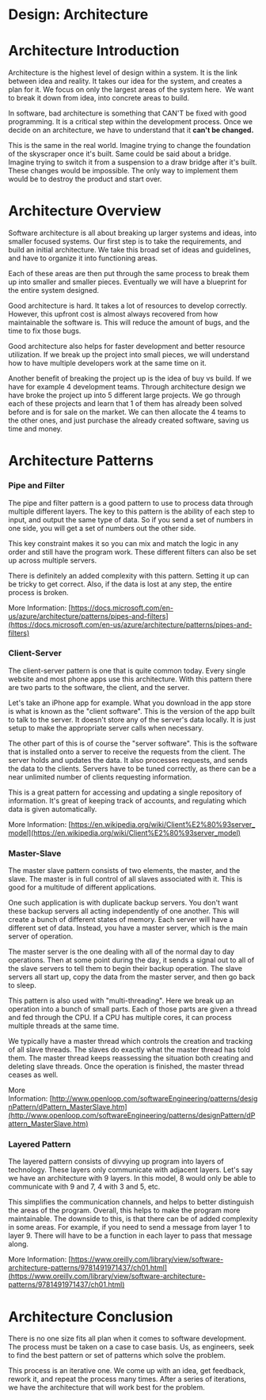 # Design: Architecture

# **Architecture Introduction**

Architecture is the highest level of design within a system. It is the link between idea and reality. It takes our idea for the system, and creates a plan for it. We focus on only the largest areas of the system here.  We want to break it down from idea, into concrete areas to build.

In software, bad architecture is something that CAN'T be fixed with good programming. It is a critical step within the development process. Once we decide on an architecture, we have to understand that it **can't be changed.**

This is the same in the real world. Imagine trying to change the foundation of the skyscraper once it's built. Same could be said about a bridge. Imagine trying to switch it from a suspension to a draw bridge after it's built. These changes would be impossible. The only way to implement them would be to destroy the product and start over.

# **Architecture Overview**

Software architecture is all about breaking up larger systems and ideas, into smaller focused systems. Our first step is to take the requirements, and build an initial architecture. We take this broad set of ideas and guidelines, and have to organize it into functioning areas.

Each of these areas are then put through the same process to break them up into smaller and smaller pieces. Eventually we will have a blueprint for the entire system designed.

Good architecture is hard. It takes a lot of resources to develop correctly. However, this upfront cost is almost always recovered from how maintainable the software is. This will reduce the amount of bugs, and the time to fix those bugs.

Good architecture also helps for faster development and better resource utilization. If we break up the project into small pieces, we will understand how to have multiple developers work at the same time on it.

Another benefit of breaking the project up is the idea of buy vs build. If we have for example 4 development teams. Through architecture design we have broke the project up into 5 different large projects. We go through each of these projects and learn that 1 of them has already been solved before and is for sale on the market. We can then allocate the 4 teams to the other ones, and just purchase the already created software, saving us time and money.

# **Architecture Patterns**

### Pipe and Filter

The pipe and filter pattern is a good pattern to use to process data through multiple different layers. The key to this pattern is the ability of each step to input, and output the same type of data. So if you send a set of numbers in one side, you will get a set of numbers out the other side.

This key constraint makes it so you can mix and match the logic in any order and still have the program work. These different filters can also be set up across multiple servers.

There is definitely an added complexity with this pattern. Setting it up can be tricky to get correct. Also, if the data is lost at any step, the entire process is broken.

More Information: [https://docs.microsoft.com/en-us/azure/architecture/patterns/pipes-and-filters](https://docs.microsoft.com/en-us/azure/architecture/patterns/pipes-and-filters)

### Client-Server

The client-server pattern is one that is quite common today. Every single website and most phone apps use this architecture. With this pattern there are two parts to the software, the client, and the server.

Let's take an iPhone app for example. What you download in the app store is what is known as the "client software". This is the version of the app built to talk to the server. It doesn't store any of the server's data locally. It is just setup to make the appropriate server calls when necessary.

The other part of this is of course the "server software". This is the software that is installed onto a server to receive the requests from the client. The server holds and updates the data. It also processes requests, and sends the data to the clients. Servers have to be tuned correctly, as there can be a near unlimited number of clients requesting information.

This is a great pattern for accessing and updating a single repository of information. It's great of keeping track of accounts, and regulating which data is given automatically.

More Information: [https://en.wikipedia.org/wiki/Client%E2%80%93server_model](https://en.wikipedia.org/wiki/Client%E2%80%93server_model)

### Master-Slave

The master slave pattern consists of two elements, the master, and the slave. The master is in full control of all slaves associated with it. This is good for a multitude of different applications.

One such application is with duplicate backup servers. You don't want these backup servers all acting independently of one another. This will create a bunch of different states of memory. Each server will have a different set of data. Instead, you have a master server, which is the main server of operation.

The master server is the one dealing with all of the normal day to day operations. Then at some point during the day, it sends a signal out to all of the slave servers to tell them to begin their backup operation. The slave servers all start up, copy the data from the master server, and then go back to sleep.

This pattern is also used with "multi-threading". Here we break up an operation into a bunch of small parts. Each of those parts are given a thread and fed through the CPU. If a CPU has multiple cores, it can process multiple threads at the same time.

We typically have a master thread which controls the creation and tracking of all slave threads. The slaves do exactly what the master thread has told them. The master thread keeps reassessing the situation both creating and deleting slave threads. Once the operation is finished, the master thread ceases as well.

More Information: [http://www.openloop.com/softwareEngineering/patterns/designPattern/dPattern_MasterSlave.htm](http://www.openloop.com/softwareEngineering/patterns/designPattern/dPattern_MasterSlave.htm)

### Layered Pattern

The layered pattern consists of divvying up program into layers of technology. These layers only communicate with adjacent layers. Let's say we have an architecture with 9 layers. In this model, 8 would only be able to communicate with 9 and 7, 4 with 3 and 5, etc.

This simplifies the communication channels, and helps to better distinguish the areas of the program. Overall, this helps to make the program more maintainable. The downside to this, is that there can be of added complexity in some areas. For example, if you need to send a message from layer 1 to layer 9. There will have to be a function in each layer to pass that message along.

More Information: [https://www.oreilly.com/library/view/software-architecture-patterns/9781491971437/ch01.html](https://www.oreilly.com/library/view/software-architecture-patterns/9781491971437/ch01.html)

# **Architecture Conclusion**

There is no one size fits all plan when it comes to software development. The process must be taken on a case to case basis. Us, as engineers, seek to find the best pattern or set of patterns which solve the problem.

This process is an iterative one. We come up with an idea, get feedback, rework it, and repeat the process many times. After a series of iterations, we have the architecture that will work best for the problem.